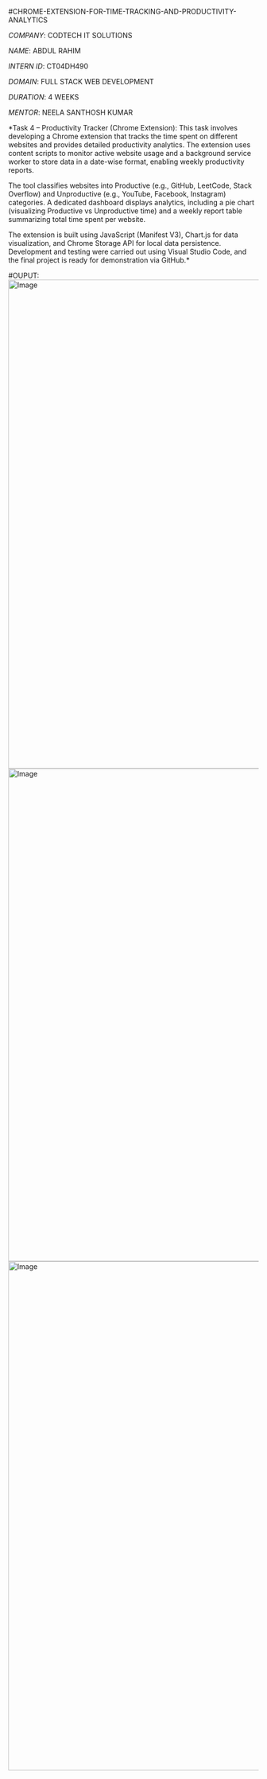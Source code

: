#CHROME-EXTENSION-FOR-TIME-TRACKING-AND-PRODUCTIVITY-ANALYTICS

*COMPANY*: CODTECH IT SOLUTIONS

*NAME*: ABDUL RAHIM

*INTERN ID*: CT04DH490

*DOMAIN*: FULL STACK WEB DEVELOPMENT

*DURATION*: 4 WEEKS

*MENTOR*: NEELA SANTHOSH KUMAR

*Task 4 – Productivity Tracker (Chrome Extension):
This task involves developing a Chrome extension that tracks the time spent on different websites and provides detailed productivity analytics. The extension uses content scripts to monitor active website usage and a background service worker to store data in a date-wise format, enabling weekly productivity reports.

The tool classifies websites into Productive (e.g., GitHub, LeetCode, Stack Overflow) and Unproductive (e.g., YouTube, Facebook, Instagram) categories. A dedicated dashboard displays analytics, including a pie chart (visualizing Productive vs Unproductive time) and a weekly report table summarizing total time spent per website.

The extension is built using JavaScript (Manifest V3), Chart.js for data visualization, and Chrome Storage API for local data persistence. Development and testing were carried out using Visual Studio Code, and the final project is ready for demonstration via GitHub.*

#OUPUT:
<img width="1648" height="983" alt="Image" src="https://github.com/user-attachments/assets/515be5e3-0fb4-42dc-92ad-a4318ae4c380" />
<img width="1665" height="991" alt="Image" src="https://github.com/user-attachments/assets/d2147763-4f50-4d65-a66e-ea89d050aad6" />
<img width="1536" height="1024" alt="Image" src="https://github.com/user-attachments/assets/a52a1cca-a3f2-4928-b610-08a5455d0801" />


